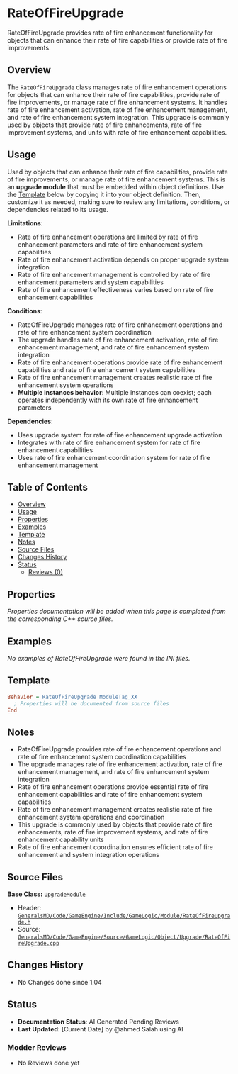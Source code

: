 # RateOfFireUpgrade

RateOfFireUpgrade provides rate of fire enhancement functionality for objects that can enhance their rate of fire capabilities or provide rate of fire improvements.

## Overview

The `RateOfFireUpgrade` class manages rate of fire enhancement operations for objects that can enhance their rate of fire capabilities, provide rate of fire improvements, or manage rate of fire enhancement systems. It handles rate of fire enhancement activation, rate of fire enhancement management, and rate of fire enhancement system integration. This upgrade is commonly used by objects that provide rate of fire enhancements, rate of fire improvement systems, and units with rate of fire enhancement capabilities.

## Usage

Used by objects that can enhance their rate of fire capabilities, provide rate of fire improvements, or manage rate of fire enhancement systems. This is an **upgrade module** that must be embedded within object definitions. Use the [Template](#template) below by copying it into your object definition. Then, customize it as needed, making sure to review any limitations, conditions, or dependencies related to its usage.

**Limitations**:
- Rate of fire enhancement operations are limited by rate of fire enhancement parameters and rate of fire enhancement system capabilities
- Rate of fire enhancement activation depends on proper upgrade system integration
- Rate of fire enhancement management is controlled by rate of fire enhancement parameters and system capabilities
- Rate of fire enhancement effectiveness varies based on rate of fire enhancement capabilities

**Conditions**:
- RateOfFireUpgrade manages rate of fire enhancement operations and rate of fire enhancement system coordination
- The upgrade handles rate of fire enhancement activation, rate of fire enhancement management, and rate of fire enhancement system integration
- Rate of fire enhancement operations provide rate of fire enhancement capabilities and rate of fire enhancement system capabilities
- Rate of fire enhancement management creates realistic rate of fire enhancement system operations
- **Multiple instances behavior**: Multiple instances can coexist; each operates independently with its own rate of fire enhancement parameters

**Dependencies**:
- Uses upgrade system for rate of fire enhancement upgrade activation
- Integrates with rate of fire enhancement system for rate of fire enhancement capabilities
- Uses rate of fire enhancement coordination system for rate of fire enhancement management

## Table of Contents

- [Overview](#overview)
- [Usage](#usage)
- [Properties](#properties)
- [Examples](#examples)
- [Template](#template)
- [Notes](#notes)
- [Source Files](#source-files)
- [Changes History](#changes-history)
- [Status](#status)
  - [Reviews (0)](#modder-reviews)

## Properties

*Properties documentation will be added when this page is completed from the corresponding C++ source files.*

## Examples

*No examples of RateOfFireUpgrade were found in the INI files.*

## Template

```ini
Behavior = RateOfFireUpgrade ModuleTag_XX
  ; Properties will be documented from source files
End
```

## Notes

- RateOfFireUpgrade provides rate of fire enhancement operations and rate of fire enhancement system coordination capabilities
- The upgrade manages rate of fire enhancement activation, rate of fire enhancement management, and rate of fire enhancement system integration
- Rate of fire enhancement operations provide essential rate of fire enhancement capabilities and rate of fire enhancement system capabilities
- Rate of fire enhancement management creates realistic rate of fire enhancement system operations and coordination
- This upgrade is commonly used by objects that provide rate of fire enhancements, rate of fire improvement systems, and rate of fire enhancement capability units
- Rate of fire enhancement coordination ensures efficient rate of fire enhancement and system integration operations

## Source Files

**Base Class:** [`UpgradeModule`](../../GeneralsMD/Code/GameEngine/Include/GameLogic/Module/UpgradeModule.h)

- Header: [`GeneralsMD/Code/GameEngine/Include/GameLogic/Module/RateOfFireUpgrade.h`](../../GeneralsMD/Code/GameEngine/Include/GameLogic/Module/RateOfFireUpgrade.h)
- Source: [`GeneralsMD/Code/GameEngine/Source/GameLogic/Object/Upgrade/RateOfFireUpgrade.cpp`](../../GeneralsMD/Code/GameEngine/Source/GameLogic/Object/Upgrade/RateOfFireUpgrade.cpp)

## Changes History

- No Changes done since 1.04

## Status

- **Documentation Status**: AI Generated Pending Reviews 
- **Last Updated**: [Current Date] by @ahmed Salah using AI

### Modder Reviews 
- No Reviews done yet